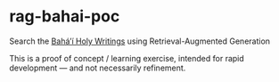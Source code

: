 # rag-bahai-poc
Search the [Bahá’í Holy Writings](https://www.bahai.org/library/authoritative-texts/) using Retrieval-Augmented Generation

This is a proof of concept / learning exercise, intended for rapid development — and not necessarily refinement.

